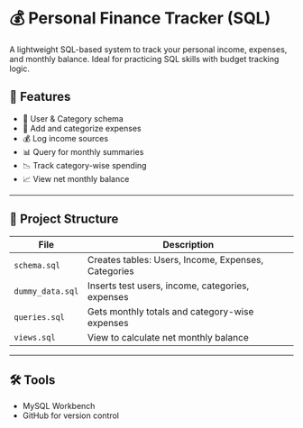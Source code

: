 # 💰 Personal Finance Tracker (SQL)
A lightweight SQL-based system to track your personal income, expenses, and monthly balance. Ideal for practicing SQL skills with budget tracking logic.

## 🧾 Features

- 👤 User & Category schema
- 💸 Add and categorize expenses
- 💰 Log income sources
- 📊 Query for monthly summaries
- 📉 Track category-wise spending
- 📈 View net monthly balance

---

## 📁 Project Structure

| File | Description |
|------|-------------|
| `schema.sql` | Creates tables: Users, Income, Expenses, Categories |
| `dummy_data.sql` | Inserts test users, income, categories, expenses |
| `queries.sql` | Gets monthly totals and category-wise expenses |
| `views.sql` | View to calculate net monthly balance |

---

## 🛠️ Tools

- MySQL Workbench 
- GitHub for version control


